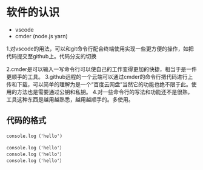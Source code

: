 # 软件的认识
 
 * vscode
 * cmder (node.js  yarn)

1.对vscode的用法，可以和git命令行配合终端使用实现一些更方便的操作，如把代码提交至github上。代码分支的切换

2.cmder是可以输入一写命令行可以使自己的工作变得更加的快捷，相当于是一件更顺手的工具。
3.github远程的一个云端可以通过cmder的命令行把代码进行上传和下载，可以简单的理解为是一个“百度云网盘”当然它的功能也绝不限于此。使用的方法也是需要通过公钥和私钥。
4.对一些命令行的写法和功能还不是很熟，工具这种东西是越用越熟悉，越用越顺手的。多使用。
## 代码的格式
    console.log（'hello')
    
```Javescript
console.log（'hello'）
console.log（'hello'）
console.log（'hello'）
```
